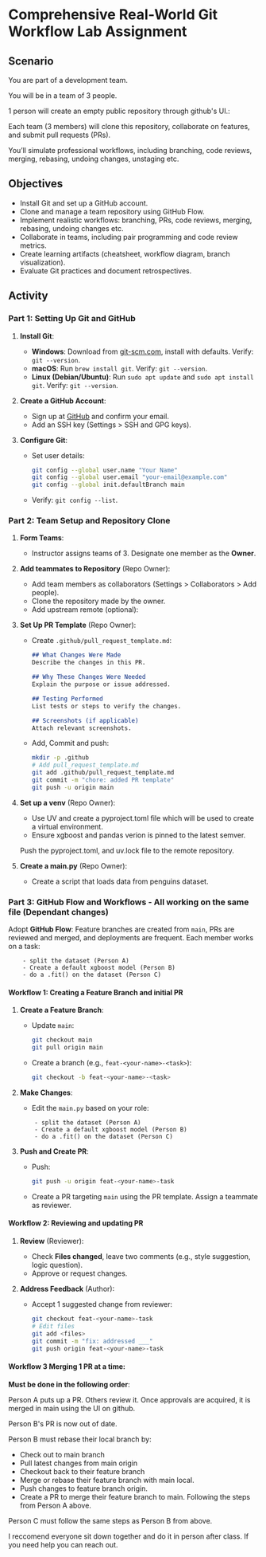 # Comprehensive Real-World Git Workflow Lab Assignment

## Scenario
You are part of a development team.

You will be in a team of 3 people.

1 person will create an empty public repository through github's UI.:


Each team (3 members) will clone this repository, collaborate on features, and submit pull requests (PRs). 

You’ll simulate professional workflows, including branching, code reviews, merging, rebasing, undoing changes, unstaging etc.

## Objectives
- Install Git and set up a GitHub account.
- Clone and manage a team repository using GitHub Flow.
- Implement realistic workflows: branching, PRs, code reviews, merging, rebasing, undoing changes etc.
- Collaborate in teams, including pair programming and code review metrics.
- Create learning artifacts (cheatsheet, workflow diagram, branch visualization).
- Evaluate Git practices and document retrospectives.

## Activity

### Part 1: Setting Up Git and GitHub
1. **Install Git**:
   - **Windows**: Download from [git-scm.com](https://git-scm.com), install with defaults. Verify: `git --version`.
   - **macOS**: Run `brew install git`. Verify: `git --version`.
   - **Linux (Debian/Ubuntu)**: Run `sudo apt update` and `sudo apt install git`. Verify: `git --version`.

2. **Create a GitHub Account**:
   - Sign up at [GitHub](https://github.com) and confirm your email.
   - Add an SSH key (Settings > SSH and GPG keys).

3. **Configure Git**:
   - Set user details:
     ```bash
     git config --global user.name "Your Name"
     git config --global user.email "your-email@example.com"
     git config --global init.defaultBranch main
     ```
   - Verify: `git config --list`.

### Part 2: Team Setup and Repository Clone
1. **Form Teams**:
   - Instructor assigns teams of 3. Designate one member as the **Owner**.

2. **Add teammates to Repository** (Repo Owner):
   - Add team members as collaborators (Settings > Collaborators > Add people).
   - Clone the repository made by the owner.
   - Add upstream remote (optional):

4. **Set Up PR Template** (Repo Owner):
   - Create `.github/pull_request_template.md`:
     ```markdown
     ## What Changes Were Made
     Describe the changes in this PR.

     ## Why These Changes Were Needed
     Explain the purpose or issue addressed.

     ## Testing Performed
     List tests or steps to verify the changes.

     ## Screenshots (if applicable)
     Attach relevant screenshots.
     ```
   - Add, Commit and push:
     ```bash
     mkdir -p .github
     # Add pull_request_template.md
     git add .github/pull_request_template.md
     git commit -m "chore: added PR template"
     git push -u origin main
     ```

5. **Set up a venv** (Repo Owner):
    - Use UV and create a pyproject.toml file which will be used to create a virtual environment.
    - Ensure xgboost and pandas verion is pinned to the latest semver.

    Push the pyproject.toml, and uv.lock file to the remote repository.

6. **Create a main.py** (Repo Owner):
    - Create a script that loads data from penguins dataset.

### Part 3: GitHub Flow and Workflows - All working on the same file (Dependant changes)
Adopt **GitHub Flow**: Feature branches are created from `main`, PRs are reviewed and merged, and deployments are frequent. Each member works on a task:

```
    - split the dataset (Person A)
    - Create a default xgboost model (Person B)
    - do a .fit() on the dataset (Person C)
```

#### Workflow 1: Creating a Feature Branch and initial PR
1. **Create a Feature Branch**:
   - Update `main`:
     ```bash
     git checkout main
     git pull origin main
     ```
   - Create a branch (e.g., `feat-<your-name>-<task>`):
     ```bash
     git checkout -b feat-<your-name>-<task>
     ```

2. **Make Changes**:
    - Edit the `main.py` based on your role:

    ```
        - split the dataset (Person A)
        - Create a default xgboost model (Person B)
        - do a .fit() on the dataset (Person C)
    ```

3. **Push and Create PR**:
   - Push:
     ```bash
     git push -u origin feat-<your-name>-task
     ```
   - Create a PR targeting `main` using the PR template. Assign a teammate as reviewer.

#### Workflow 2: Reviewing and updating PR
1. **Review** (Reviewer):
   - Check **Files changed**, leave two comments (e.g., style suggestion, logic question).
   - Approve or request changes.

2. **Address Feedback** (Author):
   - Accept 1 suggested change from reviewer:
     ```bash
     git checkout feat-<your-name>-task
     # Edit files
     git add <files>
     git commit -m "fix: addressed ___"
     git push origin feat-<your-name>-task
     ```

#### Workflow 3 Merging 1 PR at a time:

**Must be done in the following order**:

Person A puts up a PR.
Others review it. 
Once approvals are acquired, it is merged in main using the UI on github.

Person B's PR is now out of date. 

Person B must rebase their local branch by:
- Check out to main branch
- Pull latest changes from main origin
- Checkout back to their feature branch
- Merge or rebase their feature branch with main local. 
- Push changes to feature branch origin.
- Create a PR to merge their feature branch to main. Following the steps from Person A above.

Person C must follow the same steps as Person B from above.


I reccomend everyone sit down together and do it in person after class. If you need help you can reach out. 